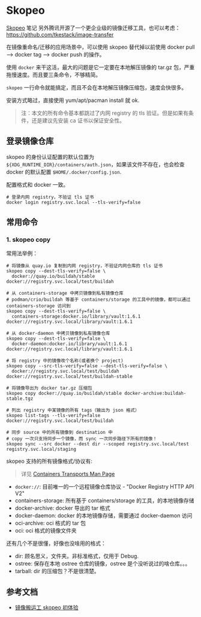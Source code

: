 # Skopeo
 [Skopeo](https://github.com/containers/skopeo) 笔记
另外腾讯开源了一个更企业级的镜像迁移工具，也可以考虑：https://github.com/tkestack/image-transfer

在镜像重命名/迁移的应用场景中，可以使用 skopeo 替代掉以前使用 docker pull –> docker tag –> docker push 的操作。

使用 `docker` 来干这活，最大的问题是它一定要在本地解压镜像的 tar.gz 包，严重拖慢速度。而且要三条命令，不够精简。

`skopeo` 一行命令就能搞定，而且不会在本地解压镜像压缩包，速度会快很多。

安装方式略过，直接使用 yum/apt/pacman install 就 ok.

>注：本文的所有命令基本都跳过了内网 registry 的 tls 验证。但是如果有条件，还是建议先安装 ca 证书以保证安全性。

## 登录镜像仓库

skopeo 的身份认证配置的默认位置为 ` ${XDG_RUNTIME_DIR}/containers/auth.json`，如果该文件不存在，也会检查 docker 的默认配置 `$HOME/.docker/config.json`.

配置格式和 docker 一致。

```
# 登录内网 registry，不验证 tls 证书
docker login registry.svc.local --tls-verify=false
```

## 常用命令

### 1. skopeo copy

常用法举例：
```shell
# 将镜像从 quay.io 复制到内网 registry，不验证内网仓库的 tls 证书 
skopeo copy --dest-tls-verify=false \
  docker://quay.io/buildah/stable docker://registry.svc.local/test/buildah
  
# 从 containers-storage 中拷贝镜像到私有镜像仓库
# podman/crio/buildah 等基于 containers/storage 的工具中的镜像，都可以通过 containers-storage 访问到
skopeo copy --dest-tls-verify=false \
  containers-storage:docker.io/library/vault:1.6.1 docker://registry.svc.local/library/vault:1.6.1 

# 从 docker-daemon 中拷贝镜像到私有镜像仓库
skopeo copy --dest-tls-verify=false \
  docker-daemon:docker.io/library/vault:1.6.1 docker://registry.svc.local/library/vault:1.6.1 

# 将 registry 中的镜像改个名称(或者换个 project)
skopeo copy --src-tls-verify=false --dest-tls-verify=false \
  docker://registry.svc.local/test/buildah docker://registry.svc.local/test/buildah-stable

# 将镜像导出为 docker tar.gz 压缩包
skopeo copy docker://quay.io/buildah/stable docker-archive:buildah-stable.tgz

# 列出 registry 中某镜像的所有 tags（输出为 json 格式）
skopeo list-tags --tls-verify=false docker://registry.svc.local/test/buildah

# 同步 source 中的所有镜像到 destination 中
# copy 一次只支持同步一个镜像，而 sync 一次同步路径下所有的镜像！
skopeo sync --src docker --dest dir --scoped registry.svc.local/test registry.svc.local/staging
```

skopeo 支持的所有镜像格式/协议有:

>详见 [Containers Transports Man Page](https://github.com/containers/image/blob/master/docs/containers-transports.5.md)

- `docker://`: 目前唯一的一个远程镜像仓库协议 - "Docker Registry HTTP API V2"
- containers-storage: 所有基于 containers/storage 的工具，的本地镜像存储
- docker-archive: docker 导出的 tar 格式
- docker-daemon: docker 的本地镜像存储，需要通过 docker-daemon 访问
- oci-archive: oci 格式的 tar 包
- oci: oci 格式的镜像文件夹

还有几个不是很懂，好像也没啥用的格式：

- dir: 顾名思义，文件夹。非标准格式，仅用于 Debug.
- ostree: 保存在本地 ostree 仓库的镜像，ostree 是个没听说过的啥仓库。。。
- tarball: dir 的压缩包？不是很清楚。


## 参考文档

- [镜像搬运工 skopeo 初体验](https://blog.k8s.li/skopeo.html)